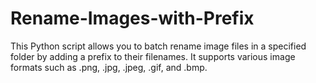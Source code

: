 # Rename-Images-with-Prefix
This Python script allows you to batch rename image files in a specified folder by adding a prefix to their filenames. It supports various image formats such as .png, .jpg, .jpeg, .gif, and .bmp.
